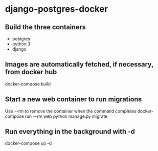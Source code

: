# django-postgres-docker

## Build the three containers
- postgres
- python 3
- django

## Images are automatically fetched, if necessary, from docker hub
docker-compose build

## Start a new web container to run migrations
Use --rm to remove the container when the command completes
docker-compose run --rm web python manage.py migrate

## Run everything in the background with -d
docker-compose up -d
